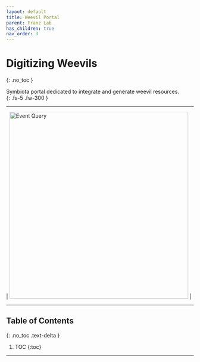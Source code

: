 ```yaml
---
layout: default
title: Weevil Portal
parent: Franz Lab
has_children: true
nav_order: 3
---
```



# Digitizing Weevils
{: .no_toc }

Symbiota portal dedicated to integrate and generate weevil resources.  
{: .fs-5 .fw-300 }

---

| [<img src="https://github.com/user-attachments/assets/d4c552df-16b5-47ff-8fbb-62993662defc" alt="Event Query"  width="480" height="500">](https://weevil.symbiota.org) |


----
## Table of Contents
{: .no_toc .text-delta }

1. TOC
{:toc}

----

